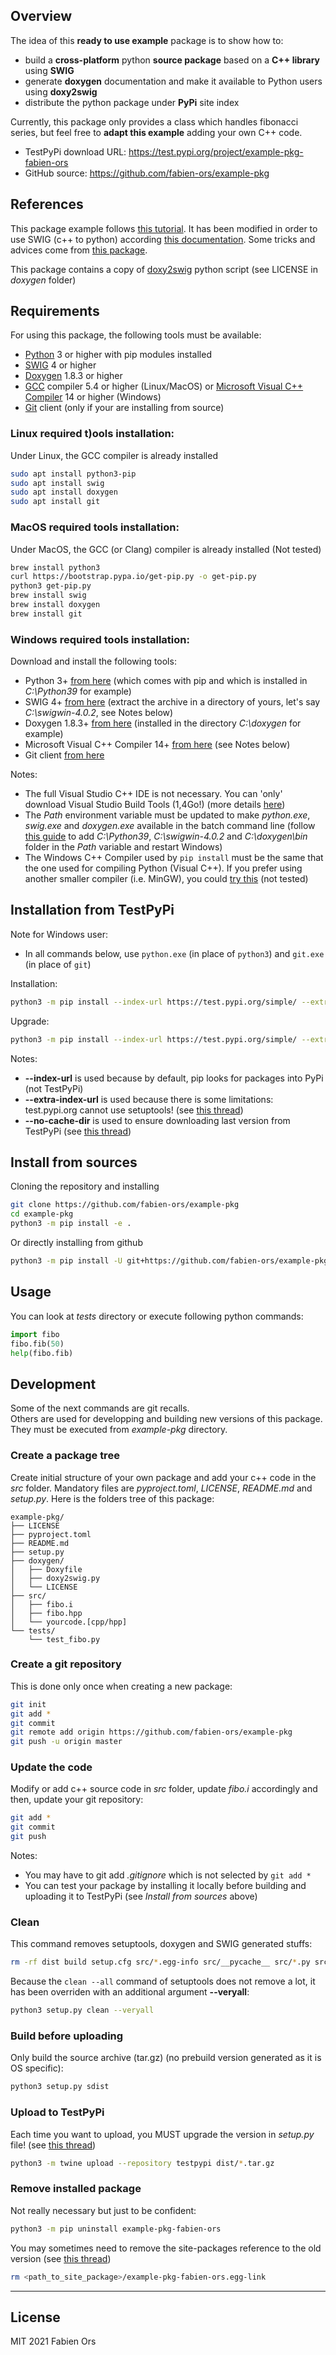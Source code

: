 ## Overview
The idea of this **ready to use example** package is to show how to:
  * build a **cross-platform** python **source package** based on a **C++ library** using **SWIG**
  * generate **doxygen** documentation and make it available to Python users using **doxy2swig**
  * distribute the python package under **PyPi** site index
  
Currently, this package only provides a class which handles fibonacci series, but feel free to **adapt this example** adding your own C++ code.
  * TestPyPi download URL: https://test.pypi.org/project/example-pkg-fabien-ors
  * GitHub source: https://github.com/fabien-ors/example-pkg
  
## References
This package example follows [this tutorial](https://packaging.python.org/tutorials/packaging-projects).
It has been modified in order to use SWIG (c++ to python) according [this documentation](https://docs.python.org/3/distutils/setupscript.html).
Some tricks and advices come from [this package](https://pypi.org/project/swigibpy/).

This package contains a copy of [doxy2swig](https://github.com/m7thon/doxy2swig) python script (see LICENSE in *doxygen* folder)

## Requirements
For using this package, the following tools must be available:
  * [Python](https://www.python.org/downloads) 3 or higher with pip modules installed
  * [SWIG](http://www.swig.org/download.html) 4 or higher
  * [Doxygen](https://www.doxygen.nl/download.html) 1.8.3 or higher
  * [GCC](https://gcc.gnu.org) compiler 5.4 or higher (Linux/MacOS) or [Microsoft Visual C++ Compiler](https://visualstudio.microsoft.com/visual-cpp-build-tools) 14 or higher (Windows)
  * [Git](https://git-scm.com/downloads) client (only if your are installing from source)
  
### Linux required t)ools installation:
Under Linux, the GCC compiler is already installed
```sh
sudo apt install python3-pip
sudo apt install swig
sudo apt install doxygen
sudo apt install git
```

### MacOS required tools installation:
Under MacOS, the GCC (or Clang) compiler is already installed (Not tested)
```sh
brew install python3
curl https://bootstrap.pypa.io/get-pip.py -o get-pip.py
python3 get-pip.py
brew install swig
brew install doxygen
brew install git
```

### Windows required tools installation:
Download and install the following tools:
  * Python 3+ [from here](https://www.python.org/downloads) (which comes with pip and which is installed in *C:\Python39* for example)
  * SWIG 4+ [from here](http://www.swig.org/download.html) (extract the archive in a directory of yours, let's say *C:\swigwin-4.0.2*, see Notes below)
  * Doxygen 1.8.3+ [from here](https://www.doxygen.nl/download.html) (installed in the directory *C:\doxygen* for example)
  * Microsoft Visual C++ Compiler 14+ [from here](https://visualstudio.microsoft.com/visual-cpp-build-tools) (see Notes below)
  * Git client [from here](https://gitforwindows.org)
  
Notes:
  * The full Visual Studio C++ IDE is not necessary. You can 'only' download Visual Studio Build Tools (1,4Go!) (more details [here](https://stackoverflow.com/a/44398715))
  * The *Path* environment variable must be updated to make *python.exe*, *swig.exe* and *doxygen.exe* available in the batch command line (follow [this guide](https://stackoverflow.com/questions/44272416/how-to-add-a-folder-to-path-environment-variable-in-windows-10-with-screensho) to add *C:\Python39*, *C:\swigwin-4.0.2* and *C:\doxygen\bin* folder in the *Path* variable and restart Windows)
  * The Windows C++ Compiler used by `pip install` must be the same that the one used for compiling Python (Visual C++). If you prefer using another smaller compiler (i.e. MinGW), you could [try this](https://wiki.python.org/moin/WindowsCompilers#GCC_-_MinGW-w64_.28x86.2C_x64.29) (not tested)
  
## Installation from TestPyPi
Note for Windows user: 
  * In all commands below, use `python.exe` (in place of `python3`) and `git.exe` (in place of `git`)
  
Installation:
```sh
python3 -m pip install --index-url https://test.pypi.org/simple/ --extra-index-url https://pypi.org/simple --no-cache-dir example-pkg-fabien-ors
```
Upgrade:
```sh
python3 -m pip install --index-url https://test.pypi.org/simple/ --extra-index-url https://pypi.org/simple --no-cache-dir example-pkg-fabien-ors --upgrade
```
Notes:
  * **--index-url** is used because by default, pip looks for packages into PyPi (not TestPyPi)
  * **--extra-index-url** is used because there is some limitations: test.pypi.org cannot use setuptools! (see [this thread](https://github.com/ultrajson/ultrajson/issues/366))
  * **--no-cache-dir** is used to ensure downloading last version from TestPyPi (see [this thread](https://stackoverflow.com/questions/9510474/removing-pips-cache))
  
## Install from sources
Cloning the repository and installing
```sh
git clone https://github.com/fabien-ors/example-pkg
cd example-pkg
python3 -m pip install -e .
```
Or directly installing from github
```sh
python3 -m pip install -U git+https://github.com/fabien-ors/example-pkg.git
```

## Usage
You can look at *tests* directory or execute following python commands:
```python
import fibo
fibo.fib(50)
help(fibo.fib)
```

## Development
Some of the next commands are git recalls.<br/>
Others are used for developping and building new versions of this package.<br/>
They must be executed from *example-pkg* directory.

### Create a package tree
Create initial structure of your own package and add your c++ code in the *src* folder. Mandatory files are *pyproject.toml*, *LICENSE*, *README.md* and *setup.py*. Here is the folders tree of this package:
```
example-pkg/
├── LICENSE
├── pyproject.toml
├── README.md
├── setup.py
├── doxygen/
│   ├── Doxyfile
│   ├── doxy2swig.py
│   └── LICENSE
├── src/
│   ├── fibo.i
│   ├── fibo.hpp
│   └── yourcode.[cpp/hpp]
└── tests/
    └── test_fibo.py
```

### Create a git repository
This is done only once when creating a new package:
```sh
git init
git add *
git commit
git remote add origin https://github.com/fabien-ors/example-pkg
git push -u origin master
```

### Update the code
Modify or add c++ source code in *src* folder, update *fibo.i* accordingly and then, update your git repository:
```sh
git add *
git commit
git push
```
Notes:
  * You may have to git add *.gitignore* which is not selected by `git add *`
  * You can test your package by installing it locally before building and uploading it to TestPyPi (see *Install from sources* above)
  
### Clean
This command removes setuptools, doxygen and SWIG generated stuffs:
```sh
rm -rf dist build setup.cfg src/*.egg-info src/__pycache__ src/*.py src/*_wrap.* src/*.so doxygen/html doxygen/xml src/documentation.i
```
Because the `clean --all` command of setuptools does not remove a lot, it has been overriden with an additional argument **--veryall**: 
```sh
python3 setup.py clean --veryall
```

### Build before uploading
Only build the source archive (tar.gz) (no prebuild version generated as it is OS specific):
```sh
python3 setup.py sdist
```

### Upload to TestPyPi
Each time you want to upload, you MUST upgrade the version in *setup.py* file! (see [this thread](https://stackoverflow.com/questions/56520660/upload-a-new-release-to-testpypi))
```sh
python3 -m twine upload --repository testpypi dist/*.tar.gz
```

### Remove installed package
Not really necessary but just to be confident:
```sh
python3 -m pip uninstall example-pkg-fabien-ors
```
You may sometimes need to remove the site-packages reference to the old version (see [this thread](https://stackoverflow.com/questions/43177200/assertionerror-egg-link-does-not-match-installed-location-of-reviewboard-at))
```sh
rm <path_to_site_package>/example-pkg-fabien-ors.egg-link
```

***

## License
MIT
2021 Fabien Ors
